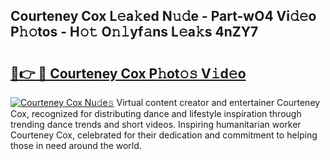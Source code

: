 ## Courteney Cox L𝚎a𝚔ed N𝚞𝚍e - Part-wO4 Vi𝚍𝚎o P𝚑𝚘tos - H𝚘𝚝 O𝚗𝚕yf𝚊ns L𝚎a𝚔s 4nZY7

# <h2><a href="http://kfejxnb.oniu.top/?m=Courteney+Cox">🔗👉 🔴 Courteney Cox P𝚑ot𝚘𝚜 V𝚒d𝚎o</a></h2>

[![Courteney Cox Nu𝚍e𝚜](https://i.imgur.com/0qMVB7G.gif)](http://kfejxnb.oniu.top/?m=Courteney+Cox)
Virtual content creator and entertainer Courteney Cox, recognized for distributing dance and lifestyle inspiration through trending dance trends and short videos. Inspiring humanitarian worker Courteney Cox, celebrated for their dedication and commitment to helping those in need around the world.  

